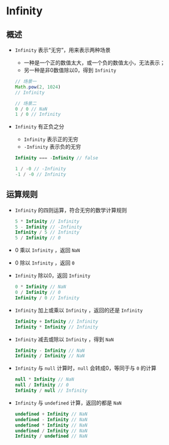 # Infinity

## 概述

+ `Infinity` 表示“无穷”，用来表示两种场景

  + 一种是一个正的数值太大，或一个负的数值太小，无法表示；
  + 另一种是非0数值除以0，得到 `Infinity`

  ```js
  // 场景一
  Math.pow(2, 1024)
  // Infinity

  // 场景二
  0 / 0 // NaN
  1 / 0 // Infinity
  ```

+ `Infinity` 有正负之分

  + `Infinity` 表示正的无穷
  + `-Infinity` 表示负的无穷

  ```js
  Infinity === -Infinity // false

  1 / -0 // -Infinity
  -1 / -0 // Infinity
  ```

## 运算规则

+ `Infinity` 的四则运算，符合无穷的数学计算规则

  ```js
  5 * Infinity // Infinity
  5 - Infinity // -Infinity
  Infinity / 5 // Infinity
  5 / Infinity // 0
  ```

+ 0 乘以 `Infinity` ，返回 `NaN`
+ 0 除以 `Infinity` ，返回 `0`
+ `Infinity` 除以0，返回 `Infinity`

  ```js
  0 * Infinity // NaN
  0 / Infinity // 0
  Infinity / 0 // Infinity
  ```

+ `Infinity` 加上或乘以 `Infinity` ，返回的还是 `Infinity`

  ```js
  Infinity + Infinity // Infinity
  Infinity * Infinity // Infinity
  ```

+ `Infinity` 减去或除以 `Infinity` ，得到 `NaN`

  ```js
  Infinity - Infinity // NaN
  Infinity / Infinity // NaN
  ```

+ `Infinity` 与 `null` 计算时，`null` 会转成0，等同于与 `0` 的计算

  ```js
  null * Infinity // NaN
  null / Infinity // 0
  Infinity / null // Infinity
  ```

+ `Infinity` 与 `undefined` 计算，返回的都是 `NaN`

  ```js
  undefined + Infinity // NaN
  undefined - Infinity // NaN
  undefined * Infinity // NaN
  undefined / Infinity // NaN
  Infinity / undefined // NaN
  ```
